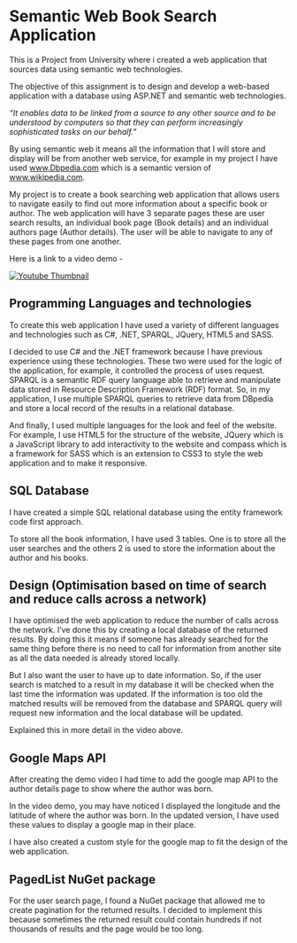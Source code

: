 # Semantic Web Book Search Application
This is a Project from University where i created a web application that sources data using semantic web technologies.

The objective of this assignment is to design and develop a web-based application with a database using ASP.NET and semantic web technologies. 

_“It enables data to be linked from a source to any other source and to be understood by computers so that they can perform increasingly sophisticated tasks on our behalf.”_

By using semantic web it means all the information that I will store and display will be from another web service, for example in my project I have used www.Dbpedia.com which is a semantic version of www.wikipedia.com. 

My project is to create a book searching web application that allows users to navigate easily to find out more information about a specific book or author. The web application will have 3 separate pages these are user search results, an individual book page (Book details) and an individual authors page (Author details). The user will be able to navigate to any of these pages from one another. 

Here is a link to a video demo - 

[![Youtube Thumbnail](https://img.youtube.com/vi/MZ-YIkh5DY4/0.jpg)](https://www.youtube.com/watch?v=MZ-YIkh5DY4)

## Programming Languages and technologies
To create this web application I have used a variety of different languages and technologies such as C#, .NET, SPARQL, JQuery, HTML5 and SASS.

I decided to use C# and the .NET framework because I have previous experience using these technologies. These two were used for the logic of the application, for example, it controlled the process of uses request. 
SPARQL is a semantic RDF query language able to retrieve and manipulate data stored in Resource Description Framework (RDF) format. So, in my application, I use multiple SPARQL queries to retrieve data from DBpedia and store a local record of the results in a relational database. 

And finally, I used multiple languages for the look and feel of the website. For example, I use HTML5 for the structure of the website, JQuery which is a JavaScript library to add interactivity to the website and compass which is a framework for SASS which is an extension to CSS3 to style the web application and to make it responsive. 

## SQL Database 
I have created a simple SQL relational database using the entity framework code first approach. 

To store all the book information, I have used 3 tables. One is to store all the user searches and the others 2 is used to store the information about the author and his books.

## Design (Optimisation based on time of search and reduce calls across a network)
I have optimised the web application to reduce the number of calls across the network. I’ve done this by creating a local database of the returned results. By doing this it means if someone has already searched for the same thing before there is no need to call for information from another site as all the data needed is already stored locally. 

But I also want the user to have up to date information. So, if the user search is matched to a result in my database it will be checked when the last time the information was updated. If the information is too old the matched results will be removed from the database and SPARQL query will request new information and the local database will be updated. 

Explained this in more detail in the video above.

## Google Maps API
After creating the demo video I had time to add the google map API to the author details page to show where the author was born. 

In the video demo, you may have noticed I displayed the longitude and the latitude of where the author was born. In the updated version, I have used these values to display a google map in their place.

I have also created a custom style for the google map to fit the design of the web application. 

## PagedList NuGet package
For the user search page, I found a NuGet package that allowed me to create pagination for the returned results. I decided to implement this because sometimes the returned result could contain hundreds if not thousands of results and the page would be too long. 


